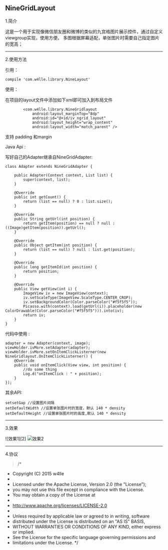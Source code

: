 NineGridLayout
--------------

1.简介

  这是一个用于实现像微信朋友圈和微博的类似的九宫格图片展示控件，通过自定义viewgroup实现，使用方便。
  多图根据屏幕适配，单张图片时需要自己指定图片的宽高；

----------


2.使用方法

 引用：

    compile 'com.w4lle.library.NineLayout'

 使用：

 在项目的layout文件中添加如下xml即可加入到布局文件

            <com.w4lle.library.NineGridlayout
                android:layout_marginTop="8dp"
                android:id="@+id/iv_ngrid_layout"
                android:layout_height="wrap_content"
                android:layout_width="match_parent" />

支持 padding 和margin

Java Api :

写好自己的Adapter继承自NineGridAdapter:

    class Adapter extends NineGridAdapter {

        public Adapter(Context context, List list) {
            super(context, list);
        }

        @Override
        public int getCount() {
            return (list == null) ? 0 : list.size();
        }

        @Override
        public String getUrl(int position) {
            return getItem(position) == null ? null : ((Image)getItem(position)).getUrl();
        }

        @Override
        public Object getItem(int position) {
            return (list == null) ? null : list.get(position);
        }

        @Override
        public long getItemId(int position) {
            return position;
        }

        @Override
        public View getView(int i) {
            ImageView iv = new ImageView(context);
            iv.setScaleType(ImageView.ScaleType.CENTER_CROP);
            iv.setBackgroundColor(Color.parseColor("#f5f5f5"));
            Picasso.with(context).load(getUrl(i)).placeholder(new ColorDrawable(Color.parseColor("#f5f5f5"))).into(iv);
            return iv;
        }
    }

代码中使用 :

    adapter = new Adapter(context, image);
    viewHolder.ivMore.setAdapter(adapter);
    viewHolder.ivMore.setOnItemClickListerner(new NineGridlayout.OnItemClickListerner() {
        @Override
        public void onItemClick(View view, int position) {
            //do some thing
            Log.d("onItemClick : " + position);
        }
    });


其余API:

    setsetGap //设置图片间隔
    setDefaultWidth //设置单张图片时的宽度，默认 140 * density
    setDefaultHeight //设置单张图片时的高度,默认 140 * density

----------

3.效果

  ![效果1][2]
  ![效果2][3]

  [1]: http://blog.csdn.net/u012650948/article/details/43638427


  [3]: http://img.blog.csdn.net/20150208195246244?watermark/2/text/aHR0cDovL2Jsb2cuY3Nkbi5uZXQvdTAxMjY1MDk0OA==/font/5a6L5L2T/fontsize/400/fill/I0JBQkFCMA==/dissolve/70/gravity/Center



----------


4.协议

>  /*
 * Copyright (C) 2015 w4lle
 *
 * Licensed under the Apache License, Version 2.0 (the "License");
 * you may not use this file except in compliance with the License.
 * You may obtain a copy of the License at
 *
 * http://www.apache.org/licenses/LICENSE-2.0
 *
 * Unless required by applicable law or agreed to in writing, software
 * distributed under the License is distributed on an "AS IS" BASIS,
 * WITHOUT WARRANTIES OR CONDITIONS OF ANY KIND, either express or implied.
 * See the License for the specific language governing permissions and
 * limitations under the License.
 */

